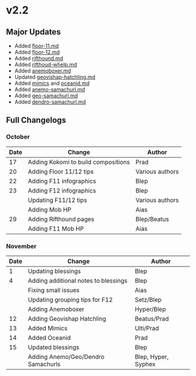 # v2.2

## Major Updates

* Added [floor-11.md](../../floors/spire/floor-11.md "mention")
* Added [floor-12.md](../../floors/spire/floor-12.md "mention")
* Added [rifthound.md](../../monsters/rifthounds/rifthound.md "mention")
* Added [rifthoud-whelp.md](../../monsters/rifthounds/rifthoud-whelp.md "mention")
* Added [anemoboxer.md](../../monsters/fatui/anemoboxer.md "mention")
* Updated [geovishap-hatchling.md](../../monsters/animals/geovishap-hatchling.md "mention")
* Added [mimics](../../monsters/mimics/ "mention") and [oceanid.md](../../monsters/elites/oceanid.md "mention")
* Added [anemo-samachurl.md](../../monsters/hilichurls/samachurls/anemo-samachurl.md "mention")
* Added [geo-samachurl.md](../../monsters/hilichurls/samachurls/geo-samachurl.md "mention")
* Added [dendro-samachurl.md](../../monsters/hilichurls/samachurls/dendro-samachurl.md "mention")

## Full Changelogs

### October

| Date | Change                              | Author          |
| ---- | ----------------------------------- | --------------- |
| 17   | Adding Kokomi to build compositions | Prad            |
| 20   | Adding Floor 11/12 tips             | Various authors |
| 22   | Adding F11 infographics             | Blep            |
| 23   | Adding F12 infographics             | Blep            |
|      | Updating F11/12 tips                | Various authors |
|      | Adding Mob HP                       | Aias            |
| 29   | Adding Rifthound pages              | Blep/Beatus     |
|      | Adding F11 Mob HP                   | Aias            |

### November



| Date | Change                               | Author              |
| ---- | ------------------------------------ | ------------------- |
| 1    | Updating blessings                   | Blep                |
| 4    | Adding additional notes to blessings | Blep                |
|      | Fixing small issues                  | Aias                |
|      | Updating grouping tips for F12       | Setz/Blep           |
|      | Adding Anemoboxer                    | Hyper/Blep          |
| 12   | Adding Geovishap Hatchling           | Beatus/Prad         |
| 13   | Added Mimics                         | Ulti/Prad           |
| 14   | Added Oceanid                        | Prad                |
| 15   | Updated blessings                    | Blep                |
|      | Adding Anemo/Geo/Dendro Samachurls   | Blep, Hyper, Syphex |

